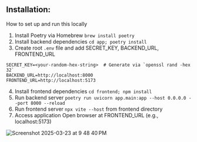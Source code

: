 ## Installation:

How to set up and run this locally

1)	Install Poetry via Homebrew	`brew install poetry`
2)	Install backend dependencies `cd app; poetry install`
3)	Create root `.env` file and add SECRET_KEY, BACKEND_URL, FRONTEND_URL 

```
SECRET_KEY=<your-random-hex-string>  # Generate via `openssl rand -hex 32`
BACKEND_URL=http://localhost:8000   
FRONTEND_URL=http://localhost:5173  
```

4)	Install frontend dependencies	`cd frontend; npm install`
5)	Run backend server	`poetry run uvicorn app.main:app --host 0.0.0.0 --port 8000 --reload`
6)	Run frontend server	`npx vite --host` from frontend directory
7)	Access application	Open browser at FRONTEND_URL (e.g., localhost:5173)


![Screenshot 2025-03-23 at 9 48 40 PM](https://github.com/user-attachments/assets/14ebd092-3b12-4649-9a93-95cfe43ae6cb)
